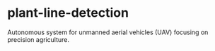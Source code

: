 # plant-line-detection
Autonomous system for unmanned aerial vehicles (UAV) focusing on precision agriculture.
